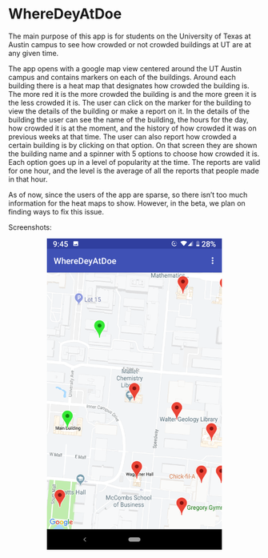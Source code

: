 # WhereDeyAtDoe

The main purpose of this app is for students on the University of Texas at Austin campus to see how crowded or not crowded buildings at UT are at any given time. 

The app opens with a google map view centered around the UT Austin campus and contains markers on each of the buildings. Around each building there is a heat map that designates how crowded the building is. The more red it is the more crowded the building is and the more green it is the less crowded it is. The user can click on the marker for the building to view the details of the building or make a report on it. In the details of the building the user can see the name of the building, the hours for the day, how crowded it is at the moment, and the history of how crowded it was on previous weeks at that time. The user can also report how crowded a certain building is by clicking on that option. On that screen they are shown the building name and a spinner with 5 options to choose how crowded it is. Each option goes up in a level of popularity at the time. The reports are valid for one hour, and the level is the average of all the reports that people made in that hour. 

As of now, since the users of the app are sparse, so there isn’t too much information for the heat maps to show. However, in the beta, we plan on finding ways to fix this issue. 

Screenshots:

<p align="center">
  <img src="https://github.com/naveen16/WhereDeyAtDoe/blob/master/img/Screenshot_20181001-214505.png" width="350" title="hover text">
</p>
